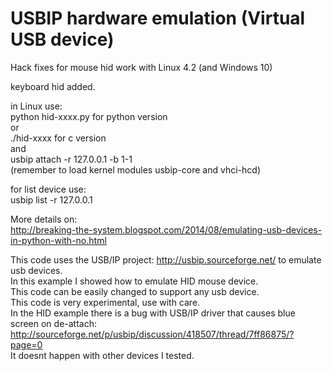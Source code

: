 USBIP hardware emulation (Virtual USB device) 
=============

Hack fixes for mouse hid work with Linux 4.2 (and Windows 10)

keyboard hid added.

in Linux use:<br>
  python hid-xxxx.py for python version<br>
or<br>
  ./hid-xxxx for c version<br>
and<br>
  usbip attach -r 127.0.0.1 -b 1-1<br>
  (remember to load kernel modules usbip-core and vhci-hcd)<br>   

for list device use:<br>
  usbip list -r 127.0.0.1 

More details on: <br>
http://breaking-the-system.blogspot.com/2014/08/emulating-usb-devices-in-python-with-no.html <br>

This code uses the USB/IP project: http://usbip.sourceforge.net/ to emulate usb devices. <br>
In this example I showed how to emulate HID mouse device. <br>
This code can be easily changed to support any usb device. <br>
This code is very experimental, use with care. <br>
In the HID example there is a bug with USB/IP driver that causes blue screen on de-attach: <br>
http://sourceforge.net/p/usbip/discussion/418507/thread/7ff86875/?page=0 <br>
It doesnt happen with other devices I tested. <br>


